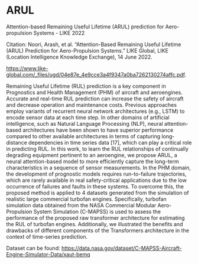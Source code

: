 # ARUL
Attention-based Remaining Useful Lifetime (ARUL) prediction for Aero-propulsion Systems - LIKE 2022

Citation: Noori, Arash, et al. “Attention-Based Remaining Useful Lifetime (ARUL) Prediction for Aero-Propulsion Systems.” LIKE Global, LIKE (Location Intelligence Knowledge Exchange), 14 June 2022. 

https://www.like-global.com/_files/ugd/04e87e_4e9cce3a4f9347a0ba7262130274affc.pdf.

Remaining Useful Lifetime (RUL) prediction is a key component in Prognostics and Health Management (PHM) of aircraft and aeroengines. Accurate and real-time RUL prediction can increase the safety of aircraft and decrease operation and maintenance costs. Previous approaches employ variants of recurrent neural network architectures (e.g., LSTM) to encode sensor data at each time step. In other domains of artificial intelligence, such as Natural Language Processing (NLP), neural attention-based architectures have been shown to have superior performance compared to other available architectures in terms of capturing long-distance dependencies in time series data [17], which can play a critical role in predicting RUL. In this work, to learn the RUL relationships of continually degrading equipment pertinent to an aeroengine, we propose ARUL, a neural attention-based model to more efficiently capture the long-term characteristics in a sequence of sensor measurements. In the PHM domain, the development of prognostic models requires run-to-failure trajectories, which are rarely available in real safety-critical applications due to the low occurrence of failures and faults in these systems. To overcome this, the proposed method is applied to 4 datasets generated from the simulation of realistic large commercial turbofan engines. Specifically, turbofan simulation data obtained from the NASA Commercial Modular Aero-Propulsion System Simulation (C-MAPSS) is used to assess the performance of the proposed raw transformer architecture for estimating the RUL of turbofan engines. Additionally, we illustrated the benefits and drawbacks of different components of the Transformers architecture in the context of time-series prediction.

Dataset can be found: https://data.nasa.gov/dataset/C-MAPSS-Aircraft-Engine-Simulator-Data/xaut-bemq
